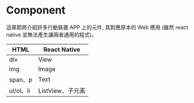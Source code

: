 # Component

這章節將介紹許多行動裝置 APP 上的元件, 其對應原本的 Web 應用 (雖然 react native 並無法產生讓兩者通用的程式)。

| HTML | React Native |
| -- | -- |
| div | View |
| img | Image |
| span、p | Text |
| ul/ol、li | ListView、子元素 |
